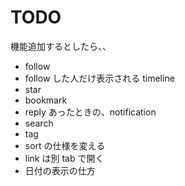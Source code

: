 # TODO
機能追加するとしたら、、
* follow
* follow した人だけ表示される timeline
* star
* bookmark
* reply あったときの、notification
* search
* tag
* sort の仕様を変える
* link は別 tab で開く
* 日付の表示の仕方

